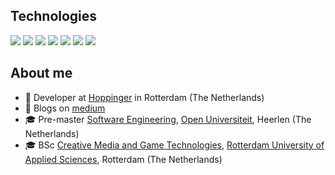 <!--
**WimJongeneel/WimJongeneel** is a ✨ _special_ ✨ repository because its `README.md` (this file) appears on your GitHub profile.

Here are some ideas to get you started:

- 🔭 I’m currently working on ...
- 🌱 I’m currently learning ...
- 👯 I’m looking to collaborate on ...
- 🤔 I’m looking for help with ...
- 💬 Ask me about ...
- 📫 How to reach me: ...
- 😄 Pronouns: ...
- ⚡ Fun fact: ...
-->

## Technologies
![](https://img.shields.io/badge/OS-Linux-informational?style=flat&logo=linux&logoColor=white&color=success)
![](https://img.shields.io/badge/Editor-VS_Code-informational?style=flat&logo=visual-studio-code&logoColor=white&color=success)
![](https://img.shields.io/badge/Code-TypeScript-informational?style=flat&logo=typescript&logoColor=white&color=success)
![](https://img.shields.io/badge/Code-C%23-informational?style=flat&logo=c-sharp&logoColor=white&color=success)
![](https://img.shields.io/badge/Code-F%23-informational?style=flat&logo=.net&logoColor=white&color=success)
![](https://img.shields.io/badge/Code-Rust-informational?style=flat&logo=rust&logoColor=white&color=success)
![](https://img.shields.io/badge/Code-Haskell-informational?style=flat&logo=haskell&logoColor=white&color=success)

## About me
* :office: Developer at [Hoppinger](https://www.hoppinger.com) in Rotterdam (The Netherlands)
* :book: Blogs on [medium](https://medium.com/@wim_jongeneel)
* :mortar_board: Pre-master [Software Engineering](https://www.ou.nl/info-master-software-engineering), [Open Universiteit](https://www.ou.nl), Heerlen (The Netherlands)
* :mortar_board: BSc [Creative Media and Game Technologies](https://www.hogeschoolrotterdam.nl/opleidingen/bachelor/creative-media-and-game-technologies/voltijd/), [Rotterdam University of Applied Sciences](https://www.hogeschoolrotterdam.nl), Rotterdam (The Netherlands)
